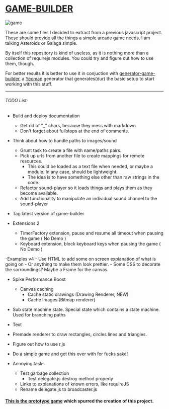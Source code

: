 # [GAME-BUILDER][game-builder]

![game][game]

These are some files I decided to extract from a previous javascript project. These should provide all the things a simple arcade game needs. I am talking Asteroids or Galaga simple. 

By itself this repository is kind of useless, as it is nothing more than a collection of requirejs modules. You could try and figure out how to use them, though. 

For better results it is better to use it in conjuction with [generator-game-builder][generator], a [Yeoman][yeoman] generator that generates(dur) the basic setup to start working with this stuff. 

-----------------------------------

###### TODO List:

- Build and deploy documentation
    - Get rid of "_" chars, because they mess with markdown
    - Don't forget about fullstops at the end of comments.

- Think about how to handle paths to images/sound
    - Grunt task to create a file with name/paths pairs.
    - Pick up urls from another file to create mappings for remote resources.
        - This could be loaded as a text file when needed, or maybe a module. In any case, should be lightweight.
        - The idea is to have something else other than raw strings in the code.
    - Refactor sound-player so it loads things and plays them as they become available.
    - Add functionality to manipulate an individual sound channel to the sound-player

- Tag latest version of game-builder

- Extensions 2
    - TimerFactory extension, pause and resume all timeout when pausing the game ( No Demo )
    - Keyboard extension, block keyboard keys when pausing the game ( No Demo )

-Examples v4
    - Use HTML to add some on screen explanation of what is going on
    - Or anything to make them look prettier.
    - Some CSS to decorate the sorroundings? Maybe a Frame for the canvas.

- Spike Performance Boost
    - Canvas caching
        * Cache static drawings (Drawing Renderer, NEW)
        * Cache Images (Bitmap renderer)       

- Sub state machine state. Special state which contains a state machine. Used for branching paths

- Text

- Premade renderer to draw rectangles, circles lines and triangles.

- Figure out how to use r.js

- Do a simple game and get this over with for fucks sake!

- Annoying tasks
    - Test garbage collection
        - Test delegate.js destroy method properly
    - Links to explanations of known errors, like requireJS
    - Rename delegate.js to broadcaster.js

#### [This is the prototype game][tirador] which spurred the creation of this project.

[game]: http://f.cl.ly/items/3N420I093v3b03051W39/game.png
[tirador]: http://www.treintipollo.com/tirador/index.html
[generator]: https://github.com/diegomarquez/generator-game-builder
[yeoman]: http://yeoman.io/
[game-builder]: http://diegomarquez.github.io/game-builder